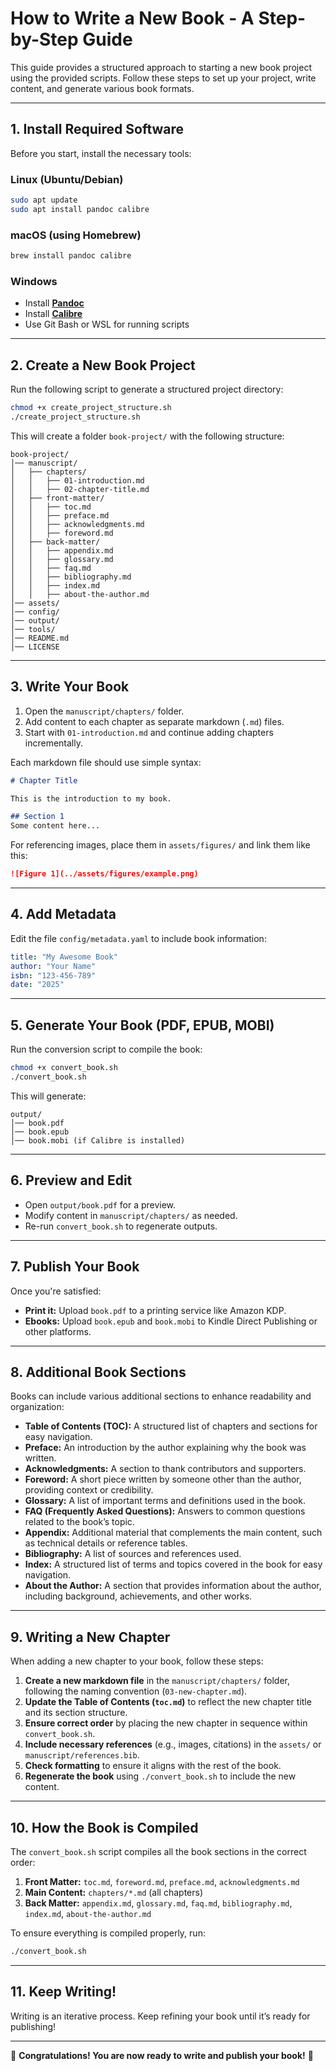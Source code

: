 # How to Write a New Book - A Step-by-Step Guide

This guide provides a structured approach to starting a new book project using the provided scripts. Follow these steps to set up your project, write content, and generate various book formats.

---

## 1. Install Required Software
Before you start, install the necessary tools:

### Linux (Ubuntu/Debian)
```bash
sudo apt update
sudo apt install pandoc calibre
```

### macOS (using Homebrew)
```bash
brew install pandoc calibre
```

### Windows
- Install **[Pandoc](https://pandoc.org/installing.html)**
- Install **[Calibre](https://calibre-ebook.com/download)**
- Use Git Bash or WSL for running scripts

---

## 2. Create a New Book Project
Run the following script to generate a structured project directory:

```bash
chmod +x create_project_structure.sh
./create_project_structure.sh
```

This will create a folder `book-project/` with the following structure:

```
book-project/
│── manuscript/
│   ├── chapters/
│   │   ├── 01-introduction.md
│   │   ├── 02-chapter-title.md
│   ├── front-matter/
│   │   ├── toc.md
│   │   ├── preface.md
│   │   ├── acknowledgments.md
│   │   ├── foreword.md
│   ├── back-matter/
│   │   ├── appendix.md
│   │   ├── glossary.md
│   │   ├── faq.md
│   │   ├── bibliography.md
│   │   ├── index.md
│   │   ├── about-the-author.md
│── assets/
│── config/
│── output/
│── tools/
│── README.md
│── LICENSE
```

---

## 3. Write Your Book
1. Open the `manuscript/chapters/` folder.
2. Add content to each chapter as separate markdown (`.md`) files.
3. Start with `01-introduction.md` and continue adding chapters incrementally.

Each markdown file should use simple syntax:
```markdown
# Chapter Title

This is the introduction to my book.

## Section 1
Some content here...
```

For referencing images, place them in `assets/figures/` and link them like this:
```markdown
![Figure 1](../assets/figures/example.png)
```

---

## 4. Add Metadata
Edit the file `config/metadata.yaml` to include book information:
```yaml
title: "My Awesome Book"
author: "Your Name"
isbn: "123-456-789"
date: "2025"
```

---

## 5. Generate Your Book (PDF, EPUB, MOBI)
Run the conversion script to compile the book:
```bash
chmod +x convert_book.sh
./convert_book.sh
```

This will generate:
```
output/
│── book.pdf
│── book.epub
│── book.mobi (if Calibre is installed)
```

---

## 6. Preview and Edit
- Open `output/book.pdf` for a preview.
- Modify content in `manuscript/chapters/` as needed.
- Re-run `convert_book.sh` to regenerate outputs.

---

## 7. Publish Your Book
Once you're satisfied:
- **Print it:** Upload `book.pdf` to a printing service like Amazon KDP.
- **Ebooks:** Upload `book.epub` and `book.mobi` to Kindle Direct Publishing or other platforms.

---

## 8. Additional Book Sections
Books can include various additional sections to enhance readability and organization:
- **Table of Contents (TOC):** A structured list of chapters and sections for easy navigation.
- **Preface:** An introduction by the author explaining why the book was written.
- **Acknowledgments:** A section to thank contributors and supporters.
- **Foreword:** A short piece written by someone other than the author, providing context or credibility.
- **Glossary:** A list of important terms and definitions used in the book.
- **FAQ (Frequently Asked Questions):** Answers to common questions related to the book’s topic.
- **Appendix:** Additional material that complements the main content, such as technical details or reference tables.
- **Bibliography:** A list of sources and references used.
- **Index:** A structured list of terms and topics covered in the book for easy navigation.
- **About the Author:** A section that provides information about the author, including background, achievements, and other works.

---

## 9. Writing a New Chapter
When adding a new chapter to your book, follow these steps:
1. **Create a new markdown file** in the `manuscript/chapters/` folder, following the naming convention (`03-new-chapter.md`).
2. **Update the Table of Contents (`toc.md`)** to reflect the new chapter title and its section structure.
3. **Ensure correct order** by placing the new chapter in sequence within `convert_book.sh`.
4. **Include necessary references** (e.g., images, citations) in the `assets/` or `manuscript/references.bib`.
5. **Check formatting** to ensure it aligns with the rest of the book.
6. **Regenerate the book** using `./convert_book.sh` to include the new content.

---

## 10. How the Book is Compiled
The `convert_book.sh` script compiles all the book sections in the correct order:
1. **Front Matter:** `toc.md`, `foreword.md`, `preface.md`, `acknowledgments.md`
2. **Main Content:** `chapters/*.md` (all chapters)
3. **Back Matter:** `appendix.md`, `glossary.md`, `faq.md`, `bibliography.md`, `index.md`, `about-the-author.md`

To ensure everything is compiled properly, run:
```bash
./convert_book.sh
```

---

## 11. Keep Writing!
Writing is an iterative process. Keep refining your book until it’s ready for publishing!

---

🎉 **Congratulations! You are now ready to write and publish your book!** 🚀

